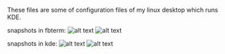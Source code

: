 These files are some of configuration files of my linux desktop which runs KDE.

snapshots in fbterm:
![alt text](https://user-images.githubusercontent.com/4168843/29264158-85b0eb6a-810e-11e7-8eb3-e877e105c2f0.png)
![alt text](https://user-images.githubusercontent.com/4168843/29264203-ad677764-810e-11e7-9924-34c23b2d1ec5.png)

snapshots in kde:
![alt text](https://user-images.githubusercontent.com/4168843/29264174-995be958-810e-11e7-8d3f-bbdf26a9ac55.png)
![alt text](https://user-images.githubusercontent.com/4168843/29264193-a70030fa-810e-11e7-810a-3b2b37c8499a.png)
